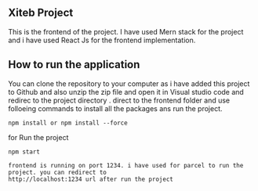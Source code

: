 ## Xiteb Project 
This is the frontend of the project. I have used Mern stack for the project and i have used React Js for the frontend implementation. 




## How to run the application
You can clone the repository to your computer as i have added this project to Github and also unzip the zip file and open it in Visual studio code and redirec to the project directory . 
direct to the  frontend folder and use folloeing commands to install all the packages ans run the project.
```
npm install or npm install --force
```
 for Run the project
```
npm start

frontend is running on port 1234. i have used for parcel to run the project. you can redirect to 
http://localhost:1234 url after run the project

